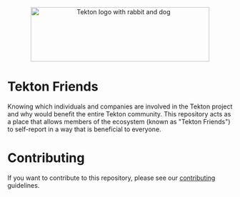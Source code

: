 <p align="center">
  <img src="./tekton-friends.png" style="width:400px;height:122px;" alt="Tekton logo with rabbit and dog"/>
</p>

# Tekton Friends

Knowing which individuals and companies are involved in the Tekton project and why would benefit the entire Tekton community.
This repository acts as a place that allows members of the ecosystem (known as "Tekton Friends") to self-report in a way that is beneficial to everyone.

# Contributing

If you want to contribute to this repository, please see our [contributing](CONTRIBUTING.md) guidelines.
